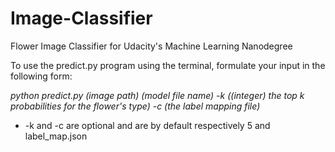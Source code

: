 # Image-Classifier
Flower Image Classifier for Udacity's Machine Learning Nanodegree

To use the predict.py program using the terminal, formulate your input in the following form: 

*python predict.py (image path) (model file name) -k ((integer) the top k probabilities for the flower's type) -c (the label mapping file)*
 
- -k and -c are optional and are by default respectively 5 and label_map.json
